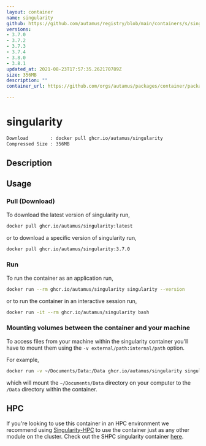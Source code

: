 ```yaml
---
layout: container
name: singularity
github: https://github.com/autamus/registry/blob/main/containers/s/singularity/spack.yaml
versions:
- 3.7.0
- 3.7.2
- 3.7.3
- 3.7.4
- 3.8.0
- 3.8.1
updated_at: 2021-08-23T17:57:35.262170789Z
size: 356MB
description: ""
container_url: https://github.com/orgs/autamus/packages/container/package/singularity

---
```

# singularity
```bash 
Download        : docker pull ghcr.io/autamus/singularity
Compressed Size : 356MB
```

## Description


## Usage
### Pull (Download)
To download the latest version of singularity run,

```bash
docker pull ghcr.io/autamus/singularity:latest
```

or to download a specific version of singularity run,

```bash
docker pull ghcr.io/autamus/singularity:3.7.0
```
### Run
To run the container as an application run,
```bash
docker run --rm ghcr.io/autamus/singularity singularity --version
```

or to run the container in an interactive session run,
```bash
docker run -it --rm ghcr.io/autamus/singularity bash
```

### Mounting volumes between the container and your machine
To access files from your machine within the singularity container you'll have to mount them using the `-v external/path:internal/path` option.

For example,
```bash
docker run -v ~/Documents/Data:/Data ghcr.io/autamus/singularity singularity /Data/myData.csv
```
which will mount the `~/Documents/Data` directory on your computer to the `/Data` directory within the container.

## HPC
If you're looking to use this container in an HPC environment we recommend using [Singularity-HPC](https://singularity-hpc.readthedocs.io) to use the container just as any other module on the cluster. Check out the SHPC singularity container [here](https://singularityhub.github.io/singularity-hpc/r/ghcr.io-autamus-singularity/).